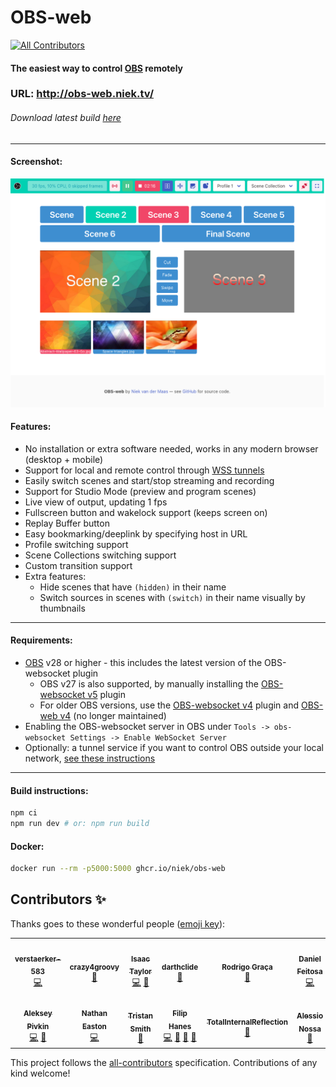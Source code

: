 # OBS-web

<!-- ALL-CONTRIBUTORS-BADGE:START - Do not remove or modify this section -->
[![All Contributors](https://img.shields.io/badge/all_contributors-14-orange.svg?style=flat-square)](#contributors-)
<!-- ALL-CONTRIBUTORS-BADGE:END -->

#### The easiest way to control [OBS](https://obsproject.com/) remotely

### **URL: http://obs-web.niek.tv/**

###### Download latest build [here](https://github.com/Niek/obs-web/archive/gh-pages.zip)

---

#### Screenshot:

![Screenshot of OBS-web](.github/screenshot.png)

#### Features:

- No installation or extra software needed, works in any modern browser (desktop + mobile)
- Support for local and remote control through [WSS tunnels](https://github.com/Palakis/obs-websocket/blob/4.x-current/SSL-TUNNELLING.md)
- Easily switch scenes and start/stop streaming and recording
- Support for Studio Mode (preview and program scenes)
- Live view of output, updating 1 fps
- Fullscreen button and wakelock support (keeps screen on)
- Replay Buffer button
- Easy bookmarking/deeplink by specifying host in URL
- Profile switching support
- Scene Collections switching support
- Custom transition support
- Extra features:
  - Hide scenes that have `(hidden)` in their name
  - Switch sources in scenes with `(switch)` in their name visually by thumbnails


---

#### Requirements:

- [OBS](https://obsproject.com/) v28 or higher - this includes the latest version of the OBS-websocket plugin
  - OBS v27 is also supported, by manually installing the [OBS-websocket v5](https://github.com/obsproject/obs-websocket/releases/latest) plugin
  - For older OBS versions, use the [OBS-websocket v4](https://github.com/obsproject/obs-websocket/releases/tag/4.9.1-compat) plugin and [OBS-web v4](http://obs-web.niek.tv/v4/) (no longer maintained)
- Enabling the OBS-websocket server in OBS under `Tools -> obs-websocket Settings -> Enable WebSocket Server`
- Optionally: a tunnel service if you want to control OBS outside your local network, [see these instructions](https://github.com/obsproject/obs-websocket/blob/4.x-compat/SSL-TUNNELLING.md)

---

#### Build instructions:

```bash
npm ci
npm run dev # or: npm run build
```

#### Docker:

```bash
docker run --rm -p5000:5000 ghcr.io/niek/obs-web
```

## Contributors ✨

Thanks goes to these wonderful people ([emoji key](https://allcontributors.org/docs/en/emoji-key)):

<!-- ALL-CONTRIBUTORS-LIST:START - Do not remove or modify this section -->
<!-- prettier-ignore-start -->
<!-- markdownlint-disable -->
<table>
  <tbody>
    <tr>
      <td align="center"><a href="https://github.com/verstaerker-583"><img src="https://avatars2.githubusercontent.com/u/40574338?v=4?s=100" width="100px;" alt=""/><br /><sub><b>verstaerker-583</b></sub></a><br /><a href="https://github.com/Niek/obs-web/commits?author=verstaerker-583" title="Code">💻</a></td>
      <td align="center"><a href="http://crazy4groovy.blogspot.ca"><img src="https://avatars0.githubusercontent.com/u/1110812?v=4?s=100" width="100px;" alt=""/><br /><sub><b>crazy4groovy</b></sub></a><br /><a href="https://github.com/Niek/obs-web/issues?q=author%3Acrazy4groovy" title="Bug reports">🐛</a></td>
      <td align="center"><a href="https://github.com/isctylr"><img src="https://avatars0.githubusercontent.com/u/24595776?v=4?s=100" width="100px;" alt=""/><br /><sub><b>Isaac Taylor</b></sub></a><br /><a href="https://github.com/Niek/obs-web/commits?author=isctylr" title="Code">💻</a> <a href="#ideas-isctylr" title="Ideas, Planning, & Feedback">🤔</a></td>
      <td align="center"><a href="https://github.com/darthclide"><img src="https://avatars1.githubusercontent.com/u/46735828?v=4?s=100" width="100px;" alt=""/><br /><sub><b>darthclide</b></sub></a><br /><a href="https://github.com/Niek/obs-web/issues?q=author%3Adarthclide" title="Bug reports">🐛</a></td>
      <td align="center"><a href="https://blog.rodrigograca.com/"><img src="https://avatars2.githubusercontent.com/u/1134310?v=4?s=100" width="100px;" alt=""/><br /><sub><b>Rodrigo Graça</b></sub></a><br /><a href="https://github.com/Niek/obs-web/commits?author=rodrigograca31" title="Documentation">📖</a></td>
      <td align="center"><a href="https://github.com/feitosa-daniel"><img src="https://avatars2.githubusercontent.com/u/1847734?v=4?s=100" width="100px;" alt=""/><br /><sub><b>Daniel Feitosa</b></sub></a><br /><a href="https://github.com/Niek/obs-web/commits?author=feitosa-daniel" title="Code">💻</a></td>
      <td align="center"><a href="http://linkedin.com/in/arun-woosaree"><img src="https://avatars1.githubusercontent.com/u/8227297?v=4?s=100" width="100px;" alt=""/><br /><sub><b>Arun Woosaree</b></sub></a><br /><a href="https://github.com/Niek/obs-web/commits?author=Arunscape" title="Code">💻</a></td>
    </tr>
    <tr>
      <td align="center"><a href="https://avil13.com"><img src="https://avatars3.githubusercontent.com/u/1606172?v=4?s=100" width="100px;" alt=""/><br /><sub><b>Aleksey Pivkin</b></sub></a><br /><a href="https://github.com/Niek/obs-web/commits?author=avil13" title="Code">💻</a> <a href="#ideas-avil13" title="Ideas, Planning, & Feedback">🤔</a></td>
      <td align="center"><a href="http://www.nathaneaston.com/"><img src="https://avatars.githubusercontent.com/u/10368650?v=4?s=100" width="100px;" alt=""/><br /><sub><b>Nathan Easton</b></sub></a><br /><a href="https://github.com/Niek/obs-web/commits?author=ndragon798" title="Code">💻</a></td>
      <td align="center"><a href="https://www.shortcord.com"><img src="https://avatars.githubusercontent.com/u/3823744?v=4?s=100" width="100px;" alt=""/><br /><sub><b>Tristan Smith</b></sub></a><br /><a href="https://github.com/Niek/obs-web/issues?q=author%3Ateh-random-name" title="Bug reports">🐛</a></td>
      <td align="center"><a href="http://filiphanes.sk"><img src="https://avatars.githubusercontent.com/u/33264909?v=4?s=100" width="100px;" alt=""/><br /><sub><b>Filip Hanes</b></sub></a><br /><a href="https://github.com/Niek/obs-web/commits?author=filiphanes" title="Code">💻</a> <a href="#ideas-filiphanes" title="Ideas, Planning, & Feedback">🤔</a> <a href="#design-filiphanes" title="Design">🎨</a> <a href="https://github.com/Niek/obs-web/issues?q=author%3Afiliphanes" title="Bug reports">🐛</a></td>
      <td align="center"><a href="https://github.com/TotalInternalReflection"><img src="https://avatars.githubusercontent.com/u/49660235?v=4?s=100" width="100px;" alt=""/><br /><sub><b>TotalInternalReflection</b></sub></a><br /><a href="https://github.com/Niek/obs-web/issues?q=author%3ATotalInternalReflection" title="Bug reports">🐛</a></td>
      <td align="center"><a href="https://www.nossa.me/"><img src="https://avatars.githubusercontent.com/u/17525117?v=4?s=100" width="100px;" alt=""/><br /><sub><b>Alessio Nossa</b></sub></a><br /><a href="#ideas-alessionossa" title="Ideas, Planning, & Feedback">🤔</a></td>
      <td align="center"><a href="https://tt2468.net"><img src="https://avatars.githubusercontent.com/u/28720189?v=4?s=100" width="100px;" alt=""/><br /><sub><b>tt2468</b></sub></a><br /><a href="#ideas-tt2468" title="Ideas, Planning, & Feedback">🤔</a></td>
    </tr>
  </tbody>
</table>

<!-- markdownlint-restore -->
<!-- prettier-ignore-end -->

<!-- ALL-CONTRIBUTORS-LIST:END -->

This project follows the [all-contributors](https://github.com/all-contributors/all-contributors) specification. Contributions of any kind welcome!
